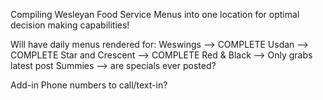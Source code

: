 Compiling Wesleyan Food Service Menus into one location for optimal decision making capabilities!

Will have daily menus rendered for: 
Weswings --> COMPLETE
Usdan --> COMPLETE
Star and Crescent --> COMPLETE
Red & Black --> Only grabs latest post 
Summies --> are specials ever posted?

Add-in Phone numbers to call/text-in?



